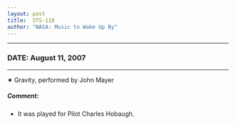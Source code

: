 ```yaml
---
layout: post
title:  STS-118
author: "NASA: Music to Wake Up By"
---
```


----
### DATE: August 11, 2007
----
✷ Gravity, performed by John Mayer

##### Comment:
* It was played for Pilot Charles Hobaugh.

